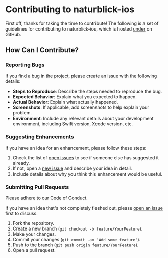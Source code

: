 # Contributing to naturblick-ios

First off, thanks for taking the time to contribute! The following is a set of guidelines for contributing to naturblick-ios, which is hosted [under](https://github.com/MfN-Berlin/naturblick-ios) on GitHub.

## How Can I Contribute?

### Reporting Bugs

If you find a bug in the project, please create an issue with the following details:

- **Steps to Reproduce**: Describe the steps needed to reproduce the bug.
- **Expected Behavior**: Explain what you expected to happen.
- **Actual Behavior**: Explain what actually happened.
- **Screenshots**: If applicable, add screenshots to help explain your problem.
- **Environment**: Include any relevant details about your development environment, including Swift version, Xcode version, etc.

### Suggesting Enhancements

If you have an idea for an enhancement, please follow these steps:

1. Check the list of [open issues](https://github.com/MfN-Berlin/naturblick-ios/issues) to see if someone else has suggested it already.
2. If not, open a [new issue](https://github.com/MfN-Berlin/naturblick-ios/issues/new) and describe your idea in detail.
3. Include details about why you think this enhancement would be useful.

### Submitting Pull Requests

Please adhere to our Code of Conduct.

If you have an idea that's not completely fleshed out, please [open an issue](https://github.com/MfN-Berlin/naturblick-ios/issues/new) first to discuss.

1. Fork the repository.
2. Create a new branch (`git checkout -b feature/YourFeature`).
3. Make your changes.
4. Commit your changes (`git commit -am 'Add some feature'`).
5. Push to the branch (`git push origin feature/YourFeature`).
6. Open a pull request.
